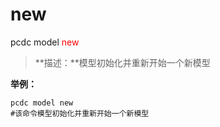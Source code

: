 # new
pcdc model <span style='color: red;'>new</span>
> **描述：**模型初始化并重新开始一个新模型



**举例：**
```
pcdc model new
#该命令模型初始化并重新开始一个新模型

```
